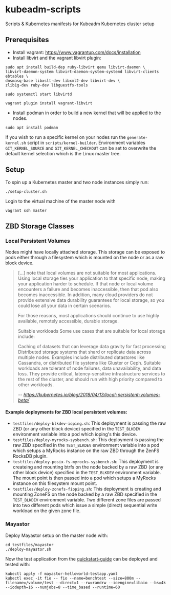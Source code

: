 # kubeadm-scripts
Scripts &amp; Kubernetes manifests for Kubeadm Kubernetes cluster setup

## Prerequisites
- Install vagrant: https://www.vagrantup.com/docs/installation
- Install libvirt and the vagrant libvirt plugin:
```
sudo apt install build-dep ruby-libvirt qemu libvirt-daemon \
libvirt-daemon-system libvirt-daemon-system-systemd libvirt-clients ebtables \
dnsmasq-base libxslt-dev libxml2-dev libvirt-dev \
zlib1g-dev ruby-dev libguestfs-tools

sudo systemctl start libvirtd

vagrant plugin install vagrant-libvirt
```
- Install podman in order to build a new kernel that will be applied to the nodes.
```
sudo apt install podman
```
If you wish to run a specific kernel on your nodes run the `generate-kernel.sh` script in `scripts/kernel-builder`. Environment variables `GIT_KERNEL_SOURCE` and `GIT_KERNEL_CHECKOUT` can be set to overwrite the default kernel selection which is the Linux master tree.

## Setup
To spin up a Kubernetes master and two node instances simply run: 
```
./setup-cluster.sh
```

Login to the virtual machine of the master node with
```
vagrant ssh master
```

## ZBD Storage Classes

### Local Persistent Volumes
Nodes might have locally attached storage. This storage can be exposed to pods either through a filesystem which is mounted on the node or as a raw block device.

> [...] note that local volumes are not suitable for most applications. Using local storage ties your application to that specific node, making your application harder to schedule. If that node or local volume encounters a failure and becomes inaccessible, then that pod also becomes inaccessible. In addition, many cloud providers do not provide extensive data durability guarantees for local storage, so you could lose all your data in certain scenarios.
> 
> For those reasons, most applications should continue to use highly available, remotely accessible, durable storage.
> 
> Suitable workloads
> Some use cases that are suitable for local storage include:
> 
> Caching of datasets that can leverage data gravity for fast processing
> Distributed storage systems that shard or replicate data across multiple nodes. Examples include distributed datastores like Cassandra, or distributed file systems like Gluster or Ceph.
> Suitable workloads are tolerant of node failures, data unavailability, and data loss. They provide critical, latency-sensitive infrastructure services to the rest of the cluster, and should run with high priority compared to other workloads.
>
> -- <cite>https://kubernetes.io/blog/2018/04/13/local-persistent-volumes-beta/</cite>

#### Example deployments for ZBD local persistent volumes:
* `testfiles/deploy-blkdev-ioping.sh`: This deployment is passing the raw ZBD (or any other block device) specified in the `TEST_BLKDEV` environment variable into a pod which ioping's this device. 
* `testfiles/deploy-myrocks-sysbench.sh`: This deployment is passing the raw ZBD specified in the `TEST_BLKDEV` environment variable into a pod which setups a MyRocks instance on the raw ZBD through the ZenFS RocksDB plugin.
* `testfiles/deploy-posix-fs-myrocks-sysbench.sh`: This deployment is createing and mounting btrfs on the node backed by a raw ZBD (or any other block device) specified in the `TEST_BLKDEV` environment variable. The mount point is then passed into a pod which setups a MyRocks instance on this filesystem mount point.
* `testfiles/deploy-zonefs-fioping.sh`: This deployment is creating and mounting ZoneFS on the node backed by a raw ZBD specified in the `TEST_BLKDEV` environment variable. Two different zone files are passed into two different pods which issue a simple (direct) sequential write workload on the given zone file.


### Mayastor
Deploy Mayastor setup on the master node with:
```
cd testfiles/mayastor
./deploy-mayastor.sh
```

Now the test application from the [quickstart-guide](https://mayastor.gitbook.io/introduction/quickstart/deploy-a-test-application) can be deployed and tested with:
```
kubectl apply -f mayastor-helloworld-testapp.yaml
kubectl exec -it fio -- fio --name=benchtest --size=800m --filename=/volume/test --direct=1 --rw=randrw --ioengine=libaio --bs=4k --iodepth=16 --numjobs=8 --time_based --runtime=60
```
